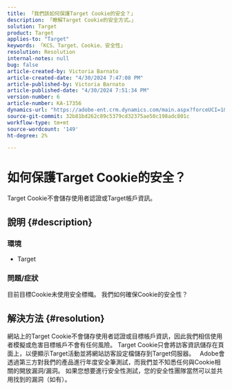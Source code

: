 ```yaml
---
title: 「我們該如何保護Target Cookie的安全？」
description: 「瞭解Target Cookie的安全方式。」
solution: Target
product: Target
applies-to: "Target"
keywords: 「KCS、Target、Cookie、安全性」
resolution: Resolution
internal-notes: null
bug: false
article-created-by: Victoria Barnato
article-created-date: "4/30/2024 7:47:08 PM"
article-published-by: Victoria Barnato
article-published-date: "4/30/2024 7:51:34 PM"
version-number: 6
article-number: KA-17356
dynamics-url: "https://adobe-ent.crm.dynamics.com/main.aspx?forceUCI=1&pagetype=entityrecord&etn=knowledgearticle&id=978b596c-2a07-ef11-9f8a-6045bd0a08d9"
source-git-commit: 32b81bd262c89c5379cd32375ae50c198adc801c
workflow-type: tm+mt
source-wordcount: '149'
ht-degree: 2%

---
```


# 如何保護Target Cookie的安全？


Target Cookie不會儲存使用者認證或Target帳戶資訊。

## 說明 {#description}


### <b>環境</b>

- Target




### <b>問題/症狀</b>

目前目標Cookie未使用安全標幟。 我們如何確保Cookie的安全性？


## 解決方法 {#resolution}


網站上的Target Cookie不會儲存使用者認證或目標帳戶資訊，因此我們相信使用者模擬或危害目標帳戶不會有任何風險。 Target Cookie只會將訪客資訊儲存在頁面上，以便顯示Target活動並將網站訪客設定檔儲存到Target伺服器。
 
Adobe會透過第三方對我們的產品進行年度安全筆測試，而我們並不知悉任何與Cookie相關的開放漏洞/漏洞。 如果您想要進行安全性測試，您的安全性團隊當然可以並共用找到的漏洞（如有）。
